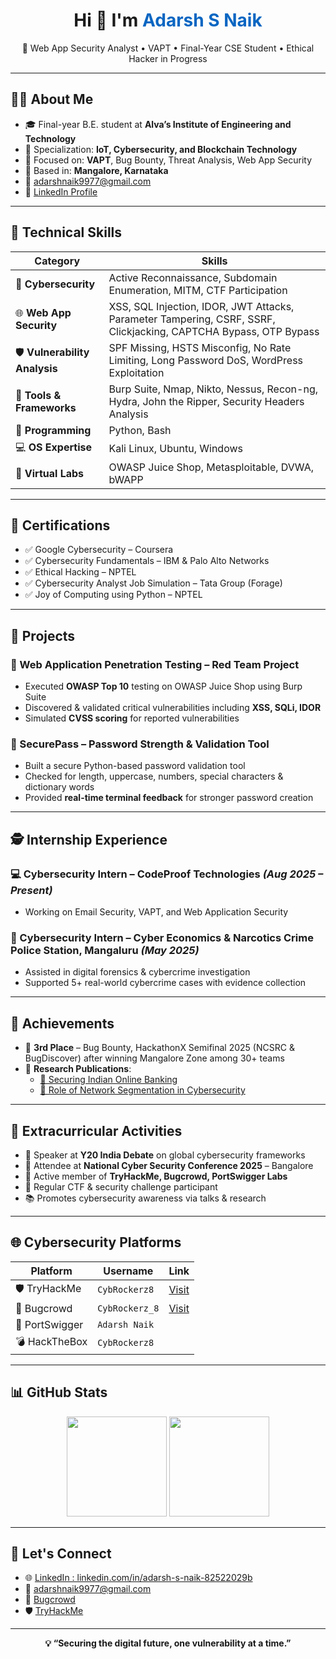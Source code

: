 <!-- GitHub Profile README for Adarsh S Naik -->

<h1 align="center">Hi 👋 I'm <span style="color:#0a66c2;">Adarsh S Naik</span></h1>
<p align="center">
  🔐 Web App Security Analyst • VAPT • Final-Year CSE Student • Ethical Hacker in Progress
</p>

---

## 👨‍🎓 About Me

- 🎓 Final-year B.E. student at **Alva’s Institute of Engineering and Technology**
- 🔐 Specialization: **IoT, Cybersecurity, and Blockchain Technology**
- 🎯 Focused on: **VAPT**, Bug Bounty, Threat Analysis, Web App Security
- 📌 Based in: **Mangalore, Karnataka**
- 📧 [adarshnaik9977@gmail.com](mailto:adarshnaik9977@gmail.com)
- 🔗 [LinkedIn Profile](https://www.linkedin.com/in/adarsh-s-naik-82522029b/)

---

## 🚀 Technical Skills

| Category              | Skills                                                                 |
|-----------------------|------------------------------------------------------------------------|
| 🔐 **Cybersecurity**     | Active Reconnaissance, Subdomain Enumeration, MITM, CTF Participation |
| 🌐 **Web App Security**  | XSS, SQL Injection, IDOR, JWT Attacks, Parameter Tampering, CSRF, SSRF, Clickjacking, CAPTCHA Bypass, OTP Bypass |
| 🛡️ **Vulnerability Analysis** | SPF Missing, HSTS Misconfig, No Rate Limiting, Long Password DoS, WordPress Exploitation |
| 🧰 **Tools & Frameworks** | Burp Suite, Nmap, Nikto, Nessus, Recon-ng, Hydra, John the Ripper, Security Headers Analysis |
| 🐍 **Programming**       | Python, Bash                                                        |
| 💻 **OS Expertise**      | Kali Linux, Ubuntu, Windows                                         |
| 🔬 **Virtual Labs**      | OWASP Juice Shop, Metasploitable, DVWA, bWAPP                        |

---

## 📜 Certifications

- ✅ Google Cybersecurity – Coursera  
- ✅ Cybersecurity Fundamentals – IBM & Palo Alto Networks  
- ✅ Ethical Hacking – NPTEL  
- ✅ Cybersecurity Analyst Job Simulation – Tata Group (Forage)  
- ✅ Joy of Computing using Python – NPTEL  

---

## 🧠 Projects

### 🔴 Web Application Penetration Testing – Red Team Project
- Executed **OWASP Top 10** testing on OWASP Juice Shop using Burp Suite  
- Discovered & validated critical vulnerabilities including **XSS, SQLi, IDOR**  
- Simulated **CVSS scoring** for reported vulnerabilities  

### 🔑 SecurePass – Password Strength & Validation Tool
- Built a secure Python-based password validation tool  
- Checked for length, uppercase, numbers, special characters & dictionary words  
- Provided **real-time terminal feedback** for stronger password creation  

---

## 🕵️ Internship Experience

### 💻 Cybersecurity Intern – CodeProof Technologies *(Aug 2025 – Present)*
- Working on Email Security, VAPT, and Web Application Security

### 👮 Cybersecurity Intern – Cyber Economics & Narcotics Crime Police Station, Mangaluru *(May 2025)*
- Assisted in digital forensics & cybercrime investigation  
- Supported 5+ real-world cybercrime cases with evidence collection  

---

## 🏅 Achievements

- 🥉 **3rd Place** – Bug Bounty, HackathonX Semifinal 2025 (NCSRC & BugDiscover) after winning Mangalore Zone among 30+ teams  
- 📄 **Research Publications**:
  - [🔗 Securing Indian Online Banking](https://www.ijarsct.co.in/Paper19505.pdf)
  - [🔗 Role of Network Segmentation in Cybersecurity](https://www.ijarsct.co.in/Paper22806.pdf)

---

## 🧩 Extracurricular Activities

- 🎤 Speaker at **Y20 India Debate** on global cybersecurity frameworks  
- 📜 Attendee at **National Cyber Security Conference 2025** – Bangalore  
- 💬 Active member of **TryHackMe, Bugcrowd, PortSwigger Labs**  
- 🎯 Regular CTF & security challenge participant  
- 📚 Promotes cybersecurity awareness via talks & research  

---

## 🌐 Cybersecurity Platforms

| Platform       | Username       | Link |
|----------------|----------------|------|
| 🛡️ TryHackMe     | `CybRockerz8`   | [Visit](https://tryhackme.com/p/CybRockerz8) |
| 🐞 Bugcrowd      | `CybRockerz_8`  | [Visit](https://bugcrowd.com/CybRockerz_8) |
| 🔬 PortSwigger   | `Adarsh Naik`   |  |
| 💣 HackTheBox    | `CybRockerz8`   |  |

---

## 📊 GitHub Stats

<p align="center">
  <img src="https://github-readme-stats.vercel.app/api?username=adarsh-s-naik&show_icons=true&theme=tokyonight" height="160">
  <img src="https://github-readme-stats.vercel.app/api/top-langs/?username=adarsh-s-naik&layout=compact&theme=tokyonight" height="160">
</p>

---

## 🤝 Let's Connect

- 🌐 [LinkedIn : linkedin.com/in/adarsh-s-naik-82522029b](https://www.linkedin.com/in/adarsh-s-naik-82522029b/)
- 📧 [adarshnaik9977@gmail.com](mailto:adarshnaik9977@gmail.com)
- 🐞 [Bugcrowd](https://bugcrowd.com/CybRockerz_8)
- 🛡️ [TryHackMe](https://tryhackme.com/p/CybRockerz8)

---

<p align="center"><b>💡 “Securing the digital future, one vulnerability at a time.”</b></p>
